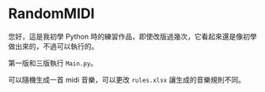 # RandomMIDI

您好，這是我初學 Python 時的練習作品，即使改版過幾次，它看起來還是像初學做出來的，不過可以執行的。

第一版和三版執行 `Main.py`。

可以隨機生成一首 midi 音樂，可以更改 `rules.xlsx` 讓生成的音樂規則不同。
